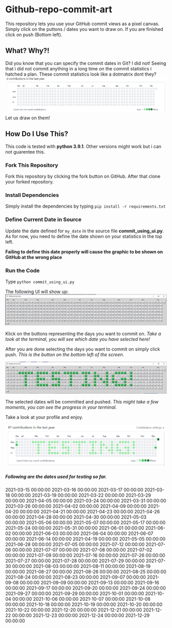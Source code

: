 # Github-repo-commit-art
This repository lets you use your GitHub commit views as a pixel canvas. Simply click on the puttons / dates you want 
to draw on. If you are finished click on push (Bottom left).

## What? Why?!
Did you know that you can specify the commit dates in Git?
I did not!
Seeing that i did not commit anything in a long time on the commit statistics i hatched a plan.
These commit statistics look like a dotmatrix dont they?
![There is something missing here!](doc/img/empty_commit_statistics.PNG?raw=true "Empty statistics")
Let us draw on them!

## How Do I Use This?
This code is tested with **python 3.9.1**. Other versions might work but i can not guarentee this.

### Fork This Repository
Fork this repository by clicking the fork button on GitHub.
After that clone your forked repository.

### Install Dependencies
Simply install the dependencies by typing
`pip install -r requirements.txt`

### Define Current Date in Source
Update the date defined for `my_date` in the source file **commit_using_ui.py**.
As for now, you need to define the date shown on your statistics in the top left.

**Failing to define this date properly will cause the graphic to be shown on GitHub at the wrong place**

### Run the Code
Type 
`python commit_using_ui.py`

The following UI will show up:
![There is something missing here!](doc/img/Empty_ui.PNG?raw=true "Empty UI")

Klick on the buttons representing the days you want to commit on.
*Take a look at the terminal, you will see which date you have selected here!*

After you are done selecting the days you want to commit on simply click push.
*This is the button on the bottom left of the screen.*

![There is something missing here!](doc/img/Testing_ui.PNG?raw=true "Testing written in UI")

The selected dates will be committed and pushed.
*This might take a few moments, you can see the progress in your terminal.*

Take a look at your profile and enjoy.

![There is something missing here!](doc/img/Github_test.PNG?raw=true "Testing as commits on GitHub")

##### Following are the dates used for testing so far.
2021-03-15 00:00:00
2021-03-16 00:00:00
2021-03-17 00:00:00
2021-03-18 00:00:00
2021-03-19 00:00:00
2021-03-22 00:00:00
2021-03-29 00:00:00
2021-04-05 00:00:00
2021-03-24 00:00:00
2021-03-31 00:00:00
2021-03-26 00:00:00
2021-04-02 00:00:00
2021-04-09 00:00:00
2021-04-20 00:00:00
2021-04-21 00:00:00
2021-04-23 00:00:00
2021-04-26 00:00:00
2021-04-28 00:00:00
2021-04-30 00:00:00
2021-05-03 00:00:00
2021-05-06 00:00:00
2021-05-07 00:00:00
2021-05-17 00:00:00
2021-05-24 00:00:00
2021-05-31 00:00:00
2021-06-01 00:00:00
2021-06-02 00:00:00
2021-06-03 00:00:00
2021-06-04 00:00:00
2021-06-07 00:00:00
2021-06-14 00:00:00
2021-04-19 00:00:00
2021-05-05 00:00:00
2021-06-28 00:00:00
2021-07-05 00:00:00
2021-07-12 00:00:00
2021-07-06 00:00:00
2021-07-07 00:00:00
2021-07-08 00:00:00
2021-07-02 00:00:00
2021-07-09 00:00:00
2021-07-16 00:00:00
2021-07-26 00:00:00
2021-07-27 00:00:00
2021-07-28 00:00:00
2021-07-29 00:00:00
2021-07-30 00:00:00
2021-08-03 00:00:00
2021-08-11 00:00:00
2021-08-19 00:00:00
2021-08-27 00:00:00
2021-08-26 00:00:00
2021-08-25 00:00:00
2021-08-24 00:00:00
2021-08-23 00:00:00
2021-09-07 00:00:00
2021-09-08 00:00:00
2021-09-09 00:00:00
2021-09-13 00:00:00
2021-09-16 00:00:00
2021-09-17 00:00:00
2021-09-20 00:00:00
2021-09-24 00:00:00
2021-09-27 00:00:00
2021-09-29 00:00:00
2021-10-01 00:00:00
2021-10-04 00:00:00
2021-10-06 00:00:00
2021-10-07 00:00:00
2021-10-08 00:00:00
2021-10-18 00:00:00
2021-10-19 00:00:00
2021-10-20 00:00:00
2021-10-22 00:00:00
2021-12-20 00:00:00
2021-12-21 00:00:00
2021-12-22 00:00:00
2021-12-23 00:00:00
2021-12-24 00:00:00
2021-12-29 00:00:00

